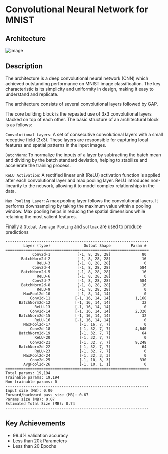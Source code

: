 # Convolutional Neural Network for MNIST

## Architecture
![image](https://github.com/selvaraj-sembulingam/ERA-V1/assets/66372829/1f32ee9a-d558-454e-9298-7773b2241f34)

## Description

The architecture is a deep convolutional neural network (CNN) which achieved outstanding performance on MNIST image classification. The key characteristic is its simplicity and uniformity in design, making it easy to understand and replicate.

The  architecture consists of several convolutional layers followed by GAP.

The core building block is the repeated use of 3x3 convolutional layers stacked on top of each other. The basic structure of an architectural block is as follows:

`Convolutional Layers`: A set of consecutive convolutional layers with a small receptive field (3x3). These layers are responsible for capturing local features and spatial patterns in the input images.

`BatchNorm`: To normalize the inputs of a layer by subtracting the batch mean and dividing by the batch standard deviation, helping to stabilize and accelerate the training process.

`ReLU Activation`: A rectified linear unit (ReLU) activation function is applied after each convolutional layer and max pooling layer. ReLU introduces non-linearity to the network, allowing it to model complex relationships in the data.

`Max Pooling Layer`: A max pooling layer follows the convolutional layers. It performs downsampling by taking the maximum value within a pooling window. Max pooling helps in reducing the spatial dimensions while retaining the most salient features.

Finally a `Global Average Pooling` and `softmax` are used to produce predictions
```
----------------------------------------------------------------
        Layer (type)               Output Shape         Param #
================================================================
            Conv2d-1            [-1, 8, 28, 28]              80
       BatchNorm2d-2            [-1, 8, 28, 28]              16
              ReLU-3            [-1, 8, 28, 28]               0
            Conv2d-4            [-1, 8, 28, 28]             584
       BatchNorm2d-5            [-1, 8, 28, 28]              16
              ReLU-6            [-1, 8, 28, 28]               0
            Conv2d-7            [-1, 8, 28, 28]             584
       BatchNorm2d-8            [-1, 8, 28, 28]              16
              ReLU-9            [-1, 8, 28, 28]               0
        MaxPool2d-10            [-1, 8, 14, 14]               0
           Conv2d-11           [-1, 16, 14, 14]           1,168
      BatchNorm2d-12           [-1, 16, 14, 14]              32
             ReLU-13           [-1, 16, 14, 14]               0
           Conv2d-14           [-1, 16, 14, 14]           2,320
      BatchNorm2d-15           [-1, 16, 14, 14]              32
             ReLU-16           [-1, 16, 14, 14]               0
        MaxPool2d-17             [-1, 16, 7, 7]               0
           Conv2d-18             [-1, 32, 7, 7]           4,640
      BatchNorm2d-19             [-1, 32, 7, 7]              64
             ReLU-20             [-1, 32, 7, 7]               0
           Conv2d-21             [-1, 32, 7, 7]           9,248
      BatchNorm2d-22             [-1, 32, 7, 7]              64
             ReLU-23             [-1, 32, 7, 7]               0
        MaxPool2d-24             [-1, 32, 3, 3]               0
           Conv2d-25             [-1, 10, 3, 3]             330
        AvgPool2d-26             [-1, 10, 1, 1]               0
================================================================
Total params: 19,194
Trainable params: 19,194
Non-trainable params: 0
----------------------------------------------------------------
Input size (MB): 0.00
Forward/backward pass size (MB): 0.67
Params size (MB): 0.07
Estimated Total Size (MB): 0.74
----------------------------------------------------------------
```

## Key Achievements
* 99.4% validation accuracy
* Less than 20k Parameters
* Less than 20 Epochs
